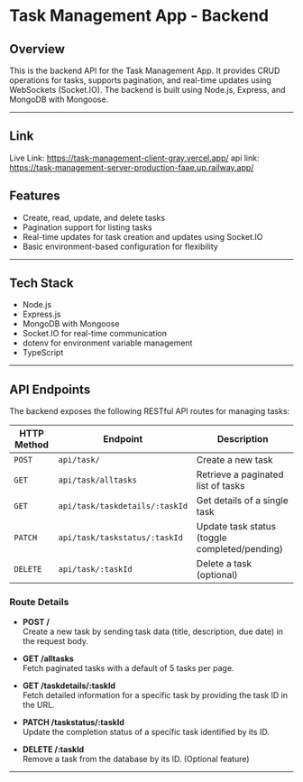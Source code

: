 # Task Management App - Backend

## Overview

This is the backend API for the Task Management App. It provides CRUD operations for tasks, supports pagination, and real-time updates using WebSockets (Socket.IO). The backend is built using Node.js, Express, and MongoDB with Mongoose.

---

## Link
Live Link: https://task-management-client-gray.vercel.app/
api link: https://task-management-server-production-faae.up.railway.app/

## Features

- Create, read, update, and delete tasks
- Pagination support for listing tasks
- Real-time updates for task creation and updates using Socket.IO
- Basic environment-based configuration for flexibility

---

## Tech Stack

- Node.js
- Express.js
- MongoDB with Mongoose
- Socket.IO for real-time communication
- dotenv for environment variable management
- TypeScript

---

## API Endpoints

The backend exposes the following RESTful API routes for managing tasks:

| HTTP Method | Endpoint                | Description                          |
|-------------|-------------------------|------------------------------------|
| `POST`      | `api/task/`                     | Create a new task                  |
| `GET`       | `api/task/alltasks`             | Retrieve a paginated list of tasks |
| `GET`       | `api/task/taskdetails/:taskId`  | Get details of a single task       |
| `PATCH`     | `api/task/taskstatus/:taskId`   | Update task status (toggle completed/pending) |
| `DELETE`    | `api/task/:taskId`              | Delete a task (optional)            |

### Route Details

- **POST /**  
  Create a new task by sending task data (title, description, due date) in the request body.

- **GET /alltasks**  
  Fetch paginated tasks with a default of 5 tasks per page.

- **GET /taskdetails/:taskId**  
  Fetch detailed information for a specific task by providing the task ID in the URL.

- **PATCH /taskstatus/:taskId**  
  Update the completion status of a specific task identified by its ID.

- **DELETE /:taskId**  
  Remove a task from the database by its ID. (Optional feature)

---
